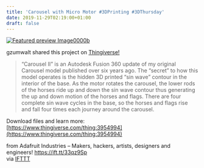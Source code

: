 ```yaml
---
title: 'Carousel with Micro Motor #3DPrinting #3DThursday'
date: 2019-11-29T02:19:00+01:00
draft: false
---
```


[![Featured preview Image0000b](https://cdn-blog.adafruit.com/uploads/2019/11/featured_preview_Image0000b.png "featured_preview_Image0000b.png")](https://www.thingiverse.com/thing:3954994)

gzumwalt shared this project on [Thingiverse!](https://www.thingiverse.com/thing:3954994)

> “Carousel II” is an Autodesk Fusion 360 update of my original Carousel model published over six years ago. The “secret” to how this model operates is the hidden 3D printed “sin wave” contour in the interior of the base. As the motor rotates the carousel, the lower rods of the horses ride up and down the sin wave contour thus generating the up and down motion of the horses and flags. There are four complete sin wave cycles in the base, so the horses and flags rise and fall four times each journey around the carousel.

Download files and learn more: [https://www.thingiverse.com/thing:3954994](https://www.thingiverse.com/thing:3954994)

  
  
from Adafruit Industries – Makers, hackers, artists, designers and engineers! https://ift.tt/33qz9Sp  
via [IFTTT](https://ifttt.com/?ref=da&site=blogger)